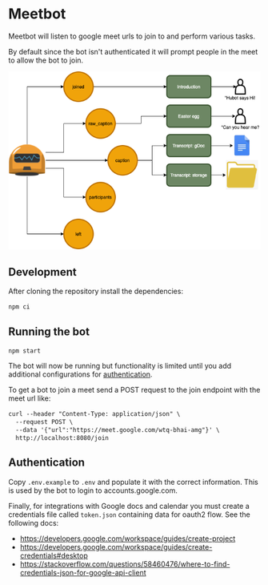 # Meetbot 

Meetbot will listen to google meet urls to join to and perform various tasks.

By default since the bot isn't authenticated it will prompt people in the meet to allow the bot to join.

![](img/diagram.drawio.png)

## Development

After cloning the repository install the dependencies:

```
npm ci
```

## Running the bot 

```
npm start
```

The bot will now be running but functionality is limited until you add additional configurations for [authentication](#authentication).

To get a bot to join a meet send a POST request to the join endpoint with the meet url like:

```
curl --header "Content-Type: application/json" \
  --request POST \
  --data '{"url":"https://meet.google.com/wtq-bhai-amg"}' \
  http://localhost:8080/join
```

## Authentication

Copy `.env.example` to `.env` and populate it with the correct information. This is used by the bot to login to accounts.google.com.

Finally, for integrations with Google docs and calendar you must create a credentials file called `token.json` containing data for oauth2 flow. See the following docs:

 - https://developers.google.com/workspace/guides/create-project
 - https://developers.google.com/workspace/guides/create-credentials#desktop
 - https://stackoverflow.com/questions/58460476/where-to-find-credentials-json-for-google-api-client
